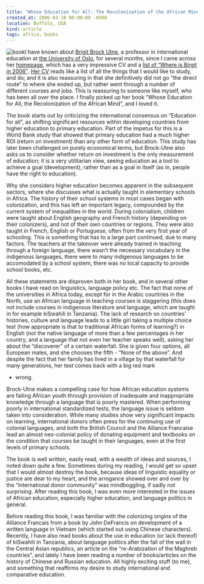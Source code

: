 ```yaml
---
title: "Whose Education for All: The Recolonization of the African Mind"
created_at: 2006-03-10 00:00:00 -0500
location: Buffalo, USA
kind: article
tags: africa, books
---
```


![ book](http://images.addall.com/Images/SHOW/0815334788.jpg)I have known
about [Brigit Brock Utne](http://folk.uio.no/bbrock), a professor in
international education at [the University of Oslo](http://www.uio.no),
for several months, since I came across her
[homepage](http://folk.uio.no/bbrock), which has a very impressive CV
and a [list of “Where is Birgit in
2006″](http://folk.uio.no/bbrock/2006.html). [Her
CV](http://folk.uio.no/bbrock/CV.html) reads like a list of all the
things that I would like to study, and do; and it is also reassuring in
that she definitively did not go “the direct route” to where she ended
up, but rather went through a number of different courses and jobs. This
is reassuring to someone like myself, who has been all over the place. I
finally picked up her book “Whose Education for All, the Recolonization
of the African Mind”, and I loved it.

The book starts out by criticizing the international consensus on
“Education for all”, as shifting significant resources within developing
countries from higher education to primary education. Part of the
impetus for this is a World Bank study that showed that primary
education had a much higher ROI (return on investment) than any other
form of education. This study has later been challenged on purely
economical terms, but Brock-Utne also asks us to consider whether return
on investment is the only measurement of education; it is a very
utilitarian view, seeing education as a tool to achieve a goal
(development), rather than as a goal in itself (as in, people have the
right to education).

Why she considers higher education becomes apparent in the subsequent
sectors, where she discusses what is actually taught in elementary
schools in Africa. The history of their school systems in most cases
began with colonization, and this has left an important legacy,
compounded by the current system of inequalities in the world. During
colonialism, children were taught about English geography and French
history (depending on their colonizers), and not of their own countries
or regions. They were also taught *in* French, English or Portuguese,
often from the very first year of schooling. This is something that has
to a large part continued, due to many factors. The teachers at the
takeover were already trained in teaching through a foreign language,
there wasn’t the necessary vocabulary in the indigenous languages, there
were to many indigenous languages to be accomodated by a school system,
there was no local capacity to provide school books, etc.

All these statements are disproven both in her book, and in several
other books I have read on linguistics, language policy etc. The fact
that none of the universities in Africa today, except for in the Arabic
countries in the North, use an African language in teaching courses is
staggering (this does not include courses in indigenous literature and
language, which are taught in for example kiSwahili in Tanzania). The
lack of research on countries’ histories, culture and language leads to
a little girl taking a multiple choice test (how appropriate is that to
traditional African forms of learning?) in English (not the native
language of more than a few percentages in her country, and a language
that not even her teacher speaks well), asking her about the
“discoverer” of a certain waterfall. She is given four options, all
European males, and she chooses the fifth - “None of the above”. And
despite the fact that her family has lived in a village by that
waterfall for many generations, her test comes back with a big red mark
- wrong.

Brock-Utne makes a compelling case for how African education systems are
failing African youth through provision of inadequate and inappropriate
knowledge through a language that is poorly mastered. When performing
poorly in international standardized tests, the language issue is seldom
taken into consideration. While many studies show very significant
impacts on learning, international donors often press for the continuing
use of colonial languages, and both the British Council and the Alliance
Francaise lead an almost neo-colonial policy of donating equipment and
textbooks on the condition that courses be taught in their languages,
even at the first levels of primary schools.

The book is well written, easily read, with a wealth of ideas and
sources, I noted down quite a few. Sometimes during my reading, I would
get so upset that I would almost destroy the book, because ideas of
linguistic equality or justice are dear to my heart, and the arrogance
showed over and over by the “international donor community” was
mindboggling, if sadly not surprising. After reading this book, I was
even more interested in the issues of African education, especially
higher education, and language politics in general.

Before reading this book, I was familiar with the colonizing origins of
the Alliance Francais from a book by John DeFrancis on development of a
written language in Vietnam (which started out using Chinese
characters). Recently, I have also read books about the use in education
(or lack thereof) of kiSwahili in Tanzania, about language politics
after the fall of the wall in the Central Asian republics, an article on
the “re-Arabization of the Maghreb countries”, and lately I have been
reading a number of books/articles on the history of Chinese and Russian
education. All highly exciting stuff (to me), and something that
reaffirms my desire to study international and comparative education.
